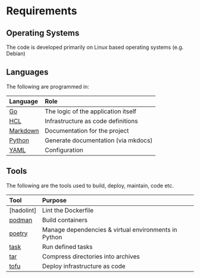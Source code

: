 # Requirements

## Operating Systems

The code is developed primarily on Linux based operating systems (e.g. Debian)

## Languages

The following are programmed in:

| Language   | Role                                                                                                   |
|:-----------|:-------------------------------------------------------------------------------------------------------|
| [Go]       | The logic of the application itself                                                                    |
| [HCL]      | Infrastructure as code definitions                                                                     |
| [Markdown] | Documentation for the project                                                                          |
| [Python]   | Generate documentation (via mkdocs)                                                                    |
| [YAML]     | Configuration                                                                                          |

[Go]: https://go.dev/
[HCL]: https://github.com/hashicorp/hcl
[Markdown]: https://docs.github.com/en/get-started/writing-on-github/getting-started-with-writing-and-formatting-on-github/basic-writing-and-formatting-syntax
[Python]: https://www.python.org/
[YAML]: https://yaml.org/

## Tools

The following are the tools used to build, deploy, maintain, code etc.

| Tool       | Purpose                                                                                                |
|:---------- |:-------------------------------------------------------------------------------------------------------|
| [hadolint] | Lint the Dockerfile                                                                                    |
| [podman]   | Build containers                                                                                       |
| [poetry]   | Manage dependencies & virtual environments in Python                                                   |
| [task]     | Run defined tasks                                                                                      |
| [tar]      | Compress directories into archives                                                                     |
| [tofu]     | Deploy infrastructure as code                                                                          |

[handolint]: https://github.com/hadolint/hadolint
[podman]: https://podman.io/
[poetry]: https://python-poetry.org/
[task]: https://taskfile.dev/
[tar]: https://www.gnu.org/software/tar/
[tofu]: https://opentofu.org/
